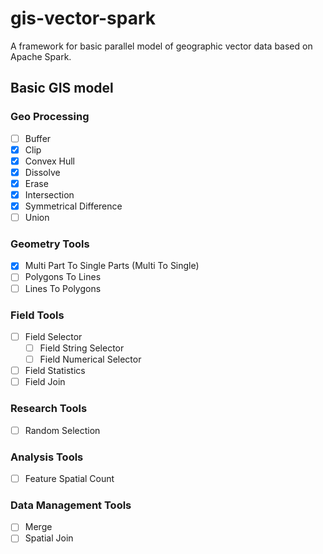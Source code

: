 # gis-vector-spark
A framework for basic parallel model of geographic vector data based on Apache Spark.

## Basic GIS model

### Geo Processing

- [ ] Buffer
- [x] Clip
- [x] Convex Hull
- [x] Dissolve
- [x] Erase
- [x] Intersection
- [x] Symmetrical Difference
- [ ] Union

### Geometry Tools

- [x] Multi Part To Single Parts (Multi To Single)
- [ ] Polygons To Lines
- [ ] Lines To Polygons

### Field Tools

- [ ] Field Selector
  - [ ] Field String Selector
  - [ ] Field Numerical Selector
- [ ] Field Statistics
- [ ] Field Join

### Research Tools

- [ ] Random Selection

### Analysis Tools

- [ ] Feature Spatial Count

### Data Management Tools

- [ ] Merge
- [ ] Spatial Join